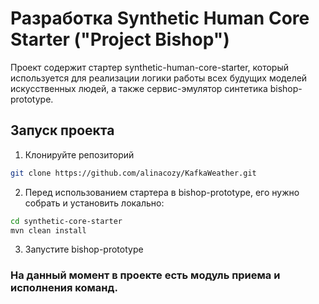 # Разработка Synthetic Human Core Starter ("Project Bishop")

Проект содержит стартер synthetic-human-core-starter, который используется для
реализации логики работы всех будущих моделей искусственных людей, 
а также сервис-эмулятор синтетика bishop-prototype.

## Запуск проекта

1. Клонируйте репозиторий
```bash
git clone https://github.com/alinacozy/KafkaWeather.git
```

2. Перед использованием стартера в bishop-prototype, его нужно собрать и установить локально:

```bash
cd synthetic-core-starter
mvn clean install 
```

3. Запустите bishop-prototype


### На данный момент в проекте есть модуль приема и исполнения команд.